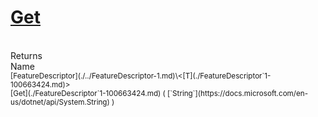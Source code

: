 # [Get](./FeatureDescriptor`1-100663424.md)


<br>
Returns<img width=542/>Name
<br>
<sub>[FeatureDescriptor](./../FeatureDescriptor-1.md)\<[T](./FeatureDescriptor`1-100663424.md)></sub><img width=500/><sub>[Get](./FeatureDescriptor`1-100663424.md) ( [`String`](https://docs.microsoft.com/en-us/dotnet/api/System.String) )</sub><br>



